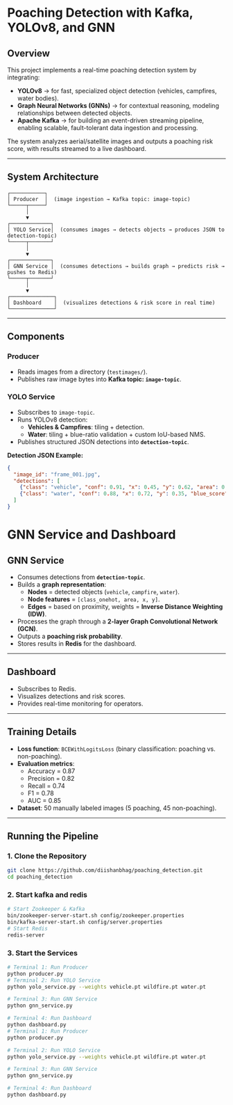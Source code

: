 # Poaching Detection with Kafka, YOLOv8, and GNN  

## Overview  
This project implements a real-time poaching detection system by integrating:  
- **YOLOv8** → for fast, specialized object detection (vehicles, campfires, water bodies).  
- **Graph Neural Networks (GNNs)** → for contextual reasoning, modeling relationships between detected objects.  
- **Apache Kafka** → for building an event-driven streaming pipeline, enabling scalable, fault-tolerant data ingestion and processing.  

The system analyzes aerial/satellite images and outputs a poaching risk score, with results streamed to a live dashboard.  

---

## System Architecture  

    ┌───────────┐
    │ Producer  │  (image ingestion → Kafka topic: image-topic)
    └─────┬─────┘
          │
          ▼
    ┌─────────────┐
    │ YOLO Service│  (consumes images → detects objects → produces JSON to detection-topic)
    └─────┬───────┘
          │
          ▼
    ┌─────────────┐
    │ GNN Service │  (consumes detections → builds graph → predicts risk → pushes to Redis)
    └─────┬───────┘
          │
          ▼
    ┌──────────────┐
    │ Dashboard    │  (visualizes detections & risk score in real time)
    └──────────────┘

---

## Components  

### Producer  
- Reads images from a directory (`testimages/`).  
- Publishes raw image bytes into **Kafka topic: `image-topic`**.  

### YOLO Service  
- Subscribes to `image-topic`.  
- Runs YOLOv8 detection:  
  - **Vehicles & Campfires**: tiling + detection.  
  - **Water**: tiling + blue-ratio validation + custom IoU-based NMS.  
- Publishes structured JSON detections into **`detection-topic`**.  

**Detection JSON Example:**  
```json
{
  "image_id": "frame_001.jpg",
  "detections": [
    {"class": "vehicle", "conf": 0.91, "x": 0.45, "y": 0.62, "area": 0.03},
    {"class": "water", "conf": 0.88, "x": 0.72, "y": 0.35, "blue_score": 0.21}
  ]
}
```
# GNN Service and Dashboard

## GNN Service
- Consumes detections from **`detection-topic`**.  
- Builds a **graph representation**:  
  - **Nodes** = detected objects (`vehicle`, `campfire`, `water`).  
  - **Node features** = `[class_onehot, area, x, y]`.  
  - **Edges** = based on proximity, weights = **Inverse Distance Weighting (IDW)**.  
- Processes the graph through a **2-layer Graph Convolutional Network (GCN)**.  
- Outputs a **poaching risk probability**.  
- Stores results in **Redis** for the dashboard.  

---

## Dashboard
- Subscribes to Redis.  
- Visualizes detections and risk scores.  
- Provides real-time monitoring for operators.  

---

## Training Details
- **Loss function**: `BCEWithLogitsLoss` (binary classification: poaching vs. non-poaching).  
- **Evaluation metrics**:  
  - Accuracy = 0.87  
  - Precision = 0.82  
  - Recall = 0.74  
  - F1 = 0.78  
  - AUC = 0.85  
- **Dataset**: 50 manually labeled images (5 poaching, 45 non-poaching).  

---

## Running the Pipeline

### 1. Clone the Repository
```bash
git clone https://github.com/diishanbhag/poaching_detection.git
cd poaching_detection
```
### 2. Start kafka and redis
```bash
# Start Zookeeper & Kafka
bin/zookeeper-server-start.sh config/zookeeper.properties
bin/kafka-server-start.sh config/server.properties
# Start Redis
redis-server
```
### 3. Start the Services
```bash
# Terminal 1: Run Producer
python producer.py
# Terminal 2: Run YOLO Service
python yolo_service.py --weights vehicle.pt wildfire.pt water.pt

# Terminal 3: Run GNN Service
python gnn_service.py

# Terminal 4: Run Dashboard
python dashboard.py
# Terminal 1: Run Producer
python producer.py

# Terminal 2: Run YOLO Service
python yolo_service.py --weights vehicle.pt wildfire.pt water.pt

# Terminal 3: Run GNN Service
python gnn_service.py

# Terminal 4: Run Dashboard
python dashboard.py
```


